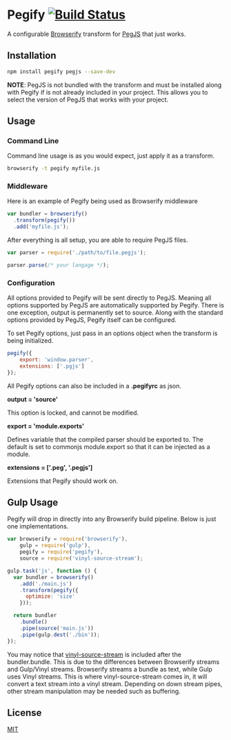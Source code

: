 # Pegify [![Build Status](https://travis-ci.org/rstone770/pegify.svg?branch=master)](https://travis-ci.org/rstone770/pegify)

A configurable [Browserify](http://browserify.org/) transform for [PegJS](http://pegjs.org/) that just works.

## Installation
```bash
npm install pegify pegjs --save-dev
```

__NOTE__: PegJS is not bundled with the transform and must be installed along with Pegify if is not already included in your project. This allows you to select the version of PegJS that works with your project.

## Usage

### Command Line
Command line usage is as you would expect, just apply it as a transform.

```bash
browserify -t pegify myfile.js
```

### Middleware
Here is an example of Pegify being used as Browserify middleware

```javascript
var bundler = browserify()
  .transform(pegify())
  .add('myfile.js');
```

After everything is all setup, you are able to require PegJS files.

```javascript
var parser = require('./path/to/file.pegjs');

parser.parse(/* your langage */);
```

### Configuration
All options provided to Pegify will be sent directly to PegJS. Meaning all options supported by PegJS are automatically supported by Pegify. There is one exception, output is permanently set to source. Along with the standard options provided by PegJS, Pegify itself can be configured.

To set Pegify options, just pass in an options object when the transform is being initialized.

```javascript
pegify({
    export: 'window.parser',
    extensions: ['.pgjs']
});
```

All Pegify options can also be included in a __.pegifyrc__ as json.

__output = 'source'__

This option is locked, and cannot be modified.


__export = 'module.exports'__

Defines variable that the compiled parser should be exported to. The default is set to commonjs module.export so that it can be injected as a module.


__extensions = ['.peg', '.pegjs']__

Extensions that Pegify should work on.

## Gulp Usage
Pegify will drop in directly into any Browserify build pipeline. Below is just one implementations.

```javascript
var browserify = require('browserify'),
    gulp = require('gulp'),
    pegify = require('pegify'),
    source = require('vinyl-source-stream');

gulp.task('js', function () {
  var bundler = browserify()
    .add('./main.js')
    .transform(pegify({
      optimize: 'size'
    }));

  return bundler
    .bundle()
    .pipe(source('main.js'))
    .pipe(gulp.dest('./bin'));
});
```

You may notice that [vinyl-source-stream](https://github.com/hughsk/vinyl-source-stream) is included after the bundler.bundle. This is due to the differences between Browserify streams and Gulp/Vinyl streams. Browserify streams a bundle as text, while Gulp uses Vinyl streams. This is where vinyl-source-stream comes in, it will convert a text stream into a vinyl stream. Depending on down stream pipes, other stream manipulation may be needed such as buffering.

## License
[MIT](LICENSE)
